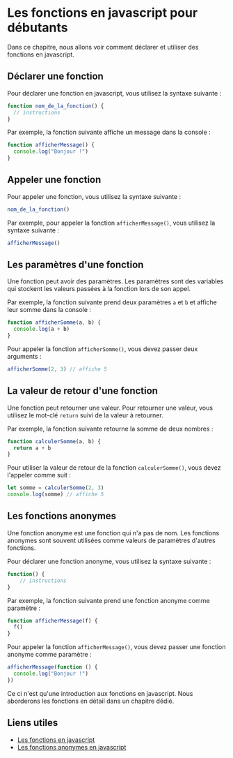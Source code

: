 # Les fonctions en javascript pour débutants

Dans ce chapitre, nous allons voir comment déclarer et utiliser des fonctions en javascript.

## Déclarer une fonction

Pour déclarer une fonction en javascript, vous utilisez la syntaxe suivante :

```javascript
function nom_de_la_fonction() {
  // instructions
}
```

Par exemple, la fonction suivante affiche un message dans la console :

```javascript
function afficherMessage() {
  console.log("Bonjour !")
}
```

## Appeler une fonction

Pour appeler une fonction, vous utilisez la syntaxe suivante :

```javascript
nom_de_la_fonction()
```

Par exemple, pour appeler la fonction `afficherMessage()`, vous utilisez la syntaxe suivante :

```javascript
afficherMessage()
```

## Les paramètres d'une fonction

Une fonction peut avoir des paramètres. Les paramètres sont des variables qui stockent les valeurs passées à la fonction lors de son appel.

Par exemple, la fonction suivante prend deux paramètres `a` et `b` et affiche leur somme dans la console :

```javascript
function afficherSomme(a, b) {
  console.log(a + b)
}
```

Pour appeler la fonction `afficherSomme()`, vous devez passer deux arguments :

```javascript
afficherSomme(2, 3) // affiche 5
```

## La valeur de retour d'une fonction

Une fonction peut retourner une valeur. Pour retourner une valeur, vous utilisez le mot-clé `return` suivi de la valeur à retourner.

Par exemple, la fonction suivante retourne la somme de deux nombres :

```javascript
function calculerSomme(a, b) {
  return a + b
}
```

Pour utiliser la valeur de retour de la fonction `calculerSomme()`, vous devez l'appeler comme suit :

```javascript
let somme = calculerSomme(2, 3)
console.log(somme) // affiche 5
```

## Les fonctions anonymes

Une fonction anonyme est une fonction qui n'a pas de nom.
Les fonctions anonymes sont souvent utilisées comme valeurs de paramètres d'autres fonctions.

Pour déclarer une fonction anonyme, vous utilisez la syntaxe suivante :

```javascript
function() {
    // instructions
}
```

Par exemple, la fonction suivante prend une fonction anonyme comme paramètre :

```javascript
function afficherMessage(f) {
  f()
}
```

Pour appeler la fonction `afficherMessage()`, vous devez passer une fonction anonyme comme paramètre :

```javascript
afficherMessage(function () {
  console.log("Bonjour !")
})
```

Ce ci n'est qu'une introduction aux fonctions en javascript. Nous aborderons les fonctions en détail dans un chapitre dédié.

## Liens utiles

- [Les fonctions en javascript](https://developer.mozilla.org/fr/docs/Web/JavaScript/Guide/Fonctions)
- [Les fonctions anonymes en javascript](https://developer.mozilla.org/fr/docs/Web/JavaScript/Guide/Fonctions#Fonctions_anonymes)
